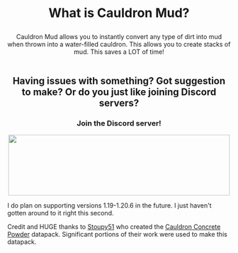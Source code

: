 # <p align="center">What is Cauldron Mud?
</p>

<p align="center">
Cauldron Mud allows you to instantly convert any type of dirt into mud when thrown into a water-filled cauldron. This allows you to create stacks of mud. This saves a LOT of time!
</p>

<p align="center">
<a align="center"><img src="https://s13.gifyu.com/images/SJIir.gif" alt="Dirt converting into mud inside cauldron" width="400" height="1"></a>
</p>

## <p align="center">Having issues with something? Got suggestion to make? Or do you just like joining Discord servers?
### <p align="center">Join the Discord server! </p>

<p align="center">
<a align="center" title="https://discord.gg/z2vEvBrZdm" href="https://discord.gg/z2vEvBrZdm"><img src="https://cdn.modrinth.com/data/cached_images/7e1937b6f30f595539ef11a362b2bea4df1cf4b1.png" alt="" width="500" height="137"></a>
</p>

I do plan on supporting versions 1.19-1.20.6 in the future. I just haven't gotten around to it right this second.

Credit and HUGE thanks to [Stoupy51](https://modrinth.com/user/Stoupy51) who created the [Cauldron Concrete Powder](https://modrinth.com/datapack/cauldron-concrete-powder) datapack. Significant portions of their work were used to make this datapack.

